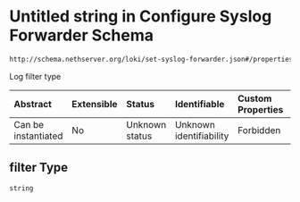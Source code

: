 # Untitled string in Configure Syslog Forwarder Schema

```txt
http://schema.nethserver.org/loki/set-syslog-forwarder.json#/properties/filter
```

Log filter type

| Abstract            | Extensible | Status         | Identifiable            | Custom Properties | Additional Properties | Access Restrictions | Defined In                                                                           |
| :------------------ | :--------- | :------------- | :---------------------- | :---------------- | :-------------------- | :------------------ | :----------------------------------------------------------------------------------- |
| Can be instantiated | No         | Unknown status | Unknown identifiability | Forbidden         | Allowed               | none                | [set-syslog-forwarder.json\*](loki/set-syslog-forwarder.json "open original schema") |

## filter Type

`string`
